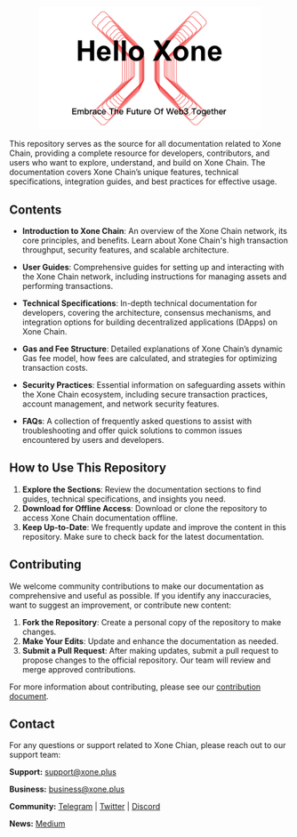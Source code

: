 <p align="center">
  <img src="./public/images/docs_banner.png" alt="docs banner" width="400">
</p>

This repository serves as the source for all documentation related to Xone Chain, providing a complete resource for developers, contributors, and users who want to explore, understand, and build on Xone Chain. The documentation covers Xone Chain’s unique features, technical specifications, integration guides, and best practices for effective usage.

## Contents

- **Introduction to Xone Chain**: An overview of the Xone Chain network, its core principles, and benefits. Learn about Xone Chain's high transaction throughput, security features, and scalable architecture.
- **User Guides**: Comprehensive guides for setting up and interacting with the Xone Chain network, including instructions for managing assets and performing transactions.

- **Technical Specifications**: In-depth technical documentation for developers, covering the architecture, consensus mechanisms, and integration options for building decentralized applications (DApps) on Xone Chain.

- **Gas and Fee Structure**: Detailed explanations of Xone Chain’s dynamic Gas fee model, how fees are calculated, and strategies for optimizing transaction costs.

- **Security Practices**: Essential information on safeguarding assets within the Xone Chain ecosystem, including secure transaction practices, account management, and network security features.

- **FAQs**: A collection of frequently asked questions to assist with troubleshooting and offer quick solutions to common issues encountered by users and developers.

## How to Use This Repository

1. **Explore the Sections**: Review the documentation sections to find guides, technical specifications, and insights you need.
2. **Download for Offline Access**: Download or clone the repository to access Xone Chain documentation offline.
3. **Keep Up-to-Date**: We frequently update and improve the content in this repository. Make sure to check back for the latest documentation.

## Contributing

We welcome community contributions to make our documentation as comprehensive and useful as possible. If you identify any inaccuracies, want to suggest an improvement, or contribute new content:

1. **Fork the Repository**: Create a personal copy of the repository to make changes.
2. **Make Your Edits**: Update and enhance the documentation as needed.
3. **Submit a Pull Request**: After making updates, submit a pull request to propose changes to the official repository. Our team will review and merge approved contributions.

For more information about contributing, please see our [contribution document](https://docs.xone.plus/study/contribut).

## Contact

For any questions or support related to Xone Chian, please reach out to our support team:

**Support:** [support@xone.plus](mailto:support@xone.plus)

**Business:** [business@xone.plus](mailto:business@xone.plus)

**Community:** [Telegram](https://t.me/Xone_Group) | [Twitter](https://x.com/xone_chain) | [Discord](https://discord.gg/Du9y2GHV)

**News:** [Medium](https://medium.com/@xone_chain)

